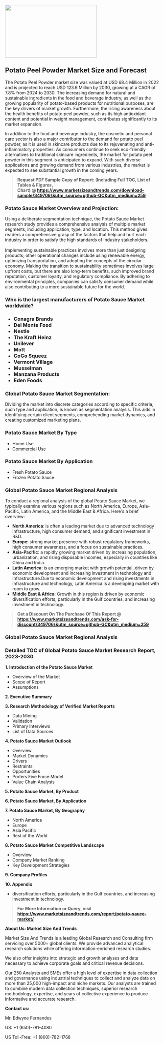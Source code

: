<p><img class="alignnone size-medium wp-image-20088" src="https://ffe5etoiles.com/wp-content/uploads/2024/12/MST1-300x171.png" alt="" width="300" height="171" /></p><h2>Potato Peel Powder Market Size and Forecast</h2><p>The Potato Peel Powder market size was valued at USD 68.4 Million in 2022 and is projected to reach USD 123.6 Million by 2030, growing at a CAGR of 7.8% from 2024 to 2030. The increasing demand for natural and sustainable ingredients in the food and beverage industry, as well as the growing popularity of potato-based products for nutritional purposes, are the key drivers of market growth. Furthermore, the rising awareness about the health benefits of potato peel powder, such as its high antioxidant content and potential in weight management, contributes significantly to its market expansion.</p><p>In addition to the food and beverage industry, the cosmetic and personal care sector is also a major contributor to the demand for potato peel powder, as it is used in skincare products due to its rejuvenating and anti-inflammatory properties. As consumers continue to seek eco-friendly alternatives to traditional skincare ingredients, the market for potato peel powder in this segment is anticipated to expand. With such diverse applications and growing demand from various industries, the market is expected to see substantial growth in the coming years.</p></p><blockquote id="" class=""><strong>Request PDF Sample Copy of Report: (Including Full TOC, List of Tables &amp; Figures, Chart)&nbsp;@&nbsp;<strong><a href="https://www.marketsizeandtrends.com/download-sample/349706/&utm_source=github-GC&utm_medium=259" target="_blank">https://www.marketsizeandtrends.com/download-sample/349706/&utm_source=github-GC&utm_medium=259</a></strong></strong></blockquote><h3 id="" class="">Potato Sauce Market&nbsp;Overview and Projection:</h3><p id="" class="">Using a deliberate segmentation technique, the Potato Sauce Market research study provides a comprehensive analysis of multiple market segments, including application, type, and location. This method gives readers a comprehensive grasp of the factors that help and hurt each industry in order to satisfy the high standards of industry stakeholders. <br /> <br />Implementing sustainable practices involves more than just designing products; other operational changes include using renewable energy, optimizing transportation, and adopting the concepts of the circular economy. Making the transition to sustainability sometimes involves large upfront costs, but there are also long-term benefits, such improved brand reputation, customer loyalty, and regulatory compliance. By adhering to environmental principles, companies can satisfy consumer demand while also contributing to a more sustainable future for the world.</p><h3 id="" class="">Who is the largest manufacturers of&nbsp;Potato Sauce Market worldwide?</h3><h3 class=""><p><ul><li>Conagra Brands </li><li> Del Monte Food </li><li> Nestle </li><li> The Kraft Heinz </li><li> Unilever </li><li> Mott </li><li> GoGo Squeez </li><li> Vermont Village </li><li> Musselman </li><li> Manzana Products </li><li> Eden Foods</li></ul></p></h3><h3 id="" class="">Global&nbsp;Potato Sauce Market Segmentation:</h3><p id="" class="">Dividing the market into discrete categories according to specific criteria, such type and application, is known as segmentation analysis. This aids in identifying certain client segments, comprehending market dynamics, and creating customized marketing plans.</p><h3 id="" class="">Potato Sauce Market&nbsp;By Type</h3><p><p><ul><li>Home Use</li><li> Commercial Use</p></li></ul></p></p><h3 id="" class="">Potato Sauce Market&nbsp;By Application</h3><p class=""><p><ul><li>Fresh Potato Sauce</li><li> Frozen Potato Sauce</li></ul></p></p><h3 id="" class="">Global Potato Sauce Market Regional Analysis</h3><p id="" class="">To conduct a regional analysis of the global Potato Sauce Market, we typically examine various regions such as North America, Europe, Asia-Pacific, Latin America, and the Middle East &amp; Africa. Here's a brief overview:</p><ul><li><strong>North America</strong>: is often a leading market due to advanced technology infrastructure, high consumer demand, and significant investment in R&amp;D.</li><li><strong>Europe</strong>: strong market presence with robust regulatory frameworks, high consumer awareness, and a focus on sustainable practices.</li><li><strong>Asia-Pacific</strong>: a rapidly growing market driven by increasing population, urbanization, and rising disposable incomes, especially in countries like China and India.</li><li><strong>Latin America</strong>: is an emerging market with growth potential, driven by economic development and increasing investment in technology and infrastructure.Due to economic development and rising investments in infrastructure and technology, Latin America is a developing market with room to grow.</li><li><strong>Middle East &amp; Africa</strong>: Growth in this region is driven by economic diversification efforts, particularly in the Gulf countries, and increasing investment in technology.</li></ul><blockquote id="" class=""><strong>Get a Discount On The Purchase Of This Report @ <strong><a href="https://www.marketsizeandtrends.com/ask-for-discount/349706/&utm_source=github-GC&utm_medium=259" target="_blank">https://www.marketsizeandtrends.com/ask-for-discount/349706/&utm_source=github-GC&utm_medium=259</a></strong></strong></blockquote><h3 id="" class="">Global Potato Sauce Market Regional Analysis</h3><h3 id="" class="">Detailed TOC of Global Potato Sauce Market Research Report, 2023-2030</h3><p id="" class=""><strong>1. Introduction of the Potato Sauce Market</strong></p><ul><li>Overview of the Market</li><li>Scope of Report</li><li>Assumptions</li></ul><p id="" class=""><strong>2. Executive Summary</strong></p><p id="" class=""><strong>3. Research Methodology of Verified Market Reports</strong></p><ul><li>Data Mining</li><li>Validation</li><li>Primary Interviews</li><li>List of Data Sources</li></ul><p id="" class=""><strong>4. Potato Sauce Market Outlook</strong></p><ul><li>Overview</li><li>Market Dynamics</li><li>Drivers</li><li>Restraints</li><li>Opportunities</li><li>Porters Five Force Model</li><li>Value Chain Analysis</li></ul><p id="" class=""><strong>5. Potato Sauce Market, By Product</strong></p><p id="" class=""><strong>6. Potato Sauce Market, By Application</strong></p><p id="" class=""><strong>7. Potato Sauce Market, By Geography</strong></p><ul><li>North America</li><li>Europe</li><li>Asia Pacific</li><li>Rest of the World</li></ul><p id="" class=""><strong>8. Potato Sauce Market Competitive Landscape</strong></p><ul><li>Overview</li><li>Company Market Ranking</li><li>Key Development Strategies</li></ul><p id="" class=""><strong>9. Company Profiles</strong></p><p id="" class=""><strong>10. Appendix</strong></p><ul><li>diversification efforts, particularly in the Gulf countries, and increasing investment in technology.</li></ul><blockquote id="" class=""><strong>For More Information or Query, visit <strong><strong><a href="https://www.marketsizeandtrends.com/report/potato-sauce-market/" target="_blank">https://www.marketsizeandtrends.com/report/potato-sauce-market/</a></strong></strong></strong></blockquote><p id="" class=""><strong>About Us: Market Size And Trends</strong></p><p id="" class="">Market Size And Trends is a leading Global Research and Consulting firm servicing over 5000+ global clients. We provide advanced analytical research solutions while offering information-enriched research studies.</p><p id="" class="">We also offer insights into strategic and growth analyses and data necessary to achieve corporate goals and critical revenue decisions.</p><p id="" class="">Our 250 Analysts and SMEs offer a high level of expertise in data collection and governance using industrial techniques to collect and analyze data on more than 25,000 high-impact and niche markets. Our analysts are trained to combine modern data collection techniques, superior research methodology, expertise, and years of collective experience to produce informative and accurate research.</p><p id="" class=""><strong>Contact us:</strong></p><p id="" class="">Mr. Edwyne Fernandes</p><p id="" class="">US: +1 (650)-781-4080</p><p id="" class="">US Toll-Free: +1 (800)-782-1768</p>
